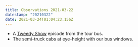 ```yaml
---
title: Observations 2021-03-22
datestamp: "20210322"
date: 2021-03-24T01:04:23.156Z
---
```

- A [Tweedy Show](https://tweedyshow.com/) episode from the tour bus.
- The semi-truck cabs at eye-height with our bus windows.